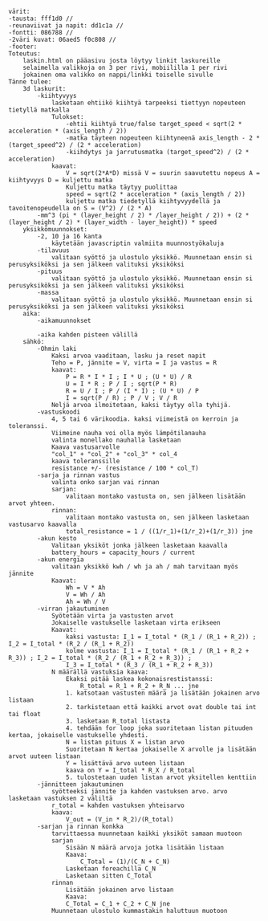     värit: 
    -tausta: fff1d0 // 
    -reunaviivat ja napit: dd1c1a //
    -fontti: 086788 //
    -2väri kuvat: 06aed5 f0c808 //
    -footer: 
    Toteutus:
        laskin.html on pääasivu josta löytyy linkit laskureille
        selaimella valikkoja on 3 per rivi, mobiililla 1 per rivi
        jokainen oma valikko on nappi/linkki toiselle sivulle 
    Tänne tulee:
        3d laskurit: 
            -kiihtyvyys 
                lasketaan ehtiikö kiihtyä tarpeeksi tiettyyn nopeuteen tietyllä matkalla
                Tulokset:
                    -ehtii kiihtyä true/false target_speed < sqrt(2 * acceleration * (axis_length / 2))
                    -matka täyteen nopeuteen kiihtyneenä axis_length - 2 * (target_speed^2) / (2 * acceleration)
                    -kiihdytys ja jarrutusmatka (target_speed^2) / (2 * acceleration)
                kaavat:
                    V = sqrt(2*A*D) missä V = suurin saavutettu nopeus A = kiihtyvyys D = kuljettu matka
                    Kuljettu matka täytyy puolittaa
                    speed = sqrt(2 * acceleration * (axis_length / 2))
                    kuljettu matka tiedetyllä kiihtyvyydellä ja tavoitenopeudella on S = (V^2) / (2 * A)
            -mm^3 (pi * (layer_height / 2) * /layer_height / 2)) + (2 * (layer_height / 2) * (layer_width - layer_height)) * speed
        yksikkömuunnokset:
            -2, 10 ja 16 kanta
                käytetään javascriptin valmiita muunnostyökaluja
            -tilavuus
                valitaan syöttö ja ulostulo yksikkö. Muunnetaan ensin si perusyksiköksi ja sen jälkeen valituksi yksiköksi
            -pituus
                valitaan syöttö ja ulostulo yksikkö. Muunnetaan ensin si perusyksiköksi ja sen jälkeen valituksi yksiköksi
            -massa
                valitaan syöttö ja ulostulo yksikkö. Muunnetaan ensin si perusyksiköksi ja sen jälkeen valituksi yksiköksi
        aika:
            -aikamuunnokset

            -aika kahden pisteen välillä
        sähkö:
            -Ohmin laki
                Kaksi arvoa vaaditaan, lasku ja reset napit
                Teho = P, jännite = V, virta = I ja vastus = R
                kaavat:
                    P = R * I * I ; I * U ; (U * U) / R
                    U = I * R ; P / I ; sqrt(P * R)
                    R = U / I ; P / (I * I) ; (U * U) / P
                    I = sqrt(P / R) ; P / V ; V / R
                Neljä arvoa ilmoitetaan, kaksi täytyy olla tyhijä. 
            -vastuskoodi
                4, 5 tai 6 värikoodia. kaksi viimeistä on kerroin ja toleranssi. 
                Viimeine nauha voi olla myös lämpötilanauha
                valinta monellako nauhalla lasketaan
                Kaava vastusarvolle
                "col_1" + "col_2" + "col_3" * col_4
                kaava toleranssille
                resistance +/- (resistance / 100 * col_T)
            -sarja ja rinnan vastus
                valinta onko sarjan vai rinnan
                sarjan:
                    valitaan montako vastusta on, sen jälkeen lisätään arvot yhteen.
                rinnan:
                    valitaan montako vastusta on, sen jälkeen lasketaan vastusarvo kaavalla
                    total_resistance = 1 / ((1/r_1)+(1/r_2)+(1/r_3)) jne
            -akun kesto
                Valitaan yksiköt jonka jälkeen lasketaan kaavalla
                battery_hours = capacity_hours / current
            -akun energia
                valitaan yksikkö kwh / wh ja ah / mah tarvitaan myös jännite
                Kaavat:
                    Wh = V * Ah
                    V = Wh / Ah
                    Ah = Wh / V
            -virran jakautuminen
                Syötetään virta ja vastusten arvot
                Jokaiselle vastukselle lasketaan virta erikseen
                Kaavat:
                    kaksi vastusta: I_1 = I_total * (R_1 / (R_1 + R_2)) ; I_2 = I_total * (R_2 / (R_1 + R_2))
                    kolme vastusta: I_1 = I_total * (R_1 / (R_1 + R_2 + R_3)) ; I_2 = I_total * (R_2 / (R_1 + R_2 + R_3)) ; 
                    I_3 = I_total * (R_3 / (R_1 + R_2 + R_3))
                N määrällä vastuksia kaava:
                    Ekaksi pitää laskea kokonaisrestistanssi:
                        R_total = R_1 + R_2 + R_N ... jne
                    1. katsotaan vastusten määrä ja lisätään jokainen arvo listaan
                    2. tarkistetaan että kaikki arvot ovat double tai int tai float
                    3. lasketaan R_total listasta
                    4. tehdään for loop joka suoritetaan listan pituuden kertaa, jokaiselle vastukselle yhdesti.
                    N = listan pituus X = listan arvo
                    Suoritetaan N kertaa jokaiselle X arvolle ja lisätään arvot uuteen listaan
                    Y = lisättävä arvo uuteen listaan
                    kaava on Y = I_total * R_X / R_total
                    5. tulostetaan uuden listan arvot yksitellen kenttiin
            -jännitteen jakautuminen
                syötteeksi jännite ja kahden vastuksen arvo. arvo lasketaan vastuksen 2 väliltä
                r_total = kahden vastuksen yhteisarvo
                kaava:
                    V_out = (V_in * R_2)/(R_total)
            -sarjan ja rinnan konkka
                tarvittaessa muunnetaan kaikki yksiköt samaan muotoon
                sarjan
                    Sisään N määrä arvoja jotka lisätään listaan
                    Kaava:
                        C_Total = (1)/(C_N + C_N)
                    Lasketaan foreachilla C_N 
                    Lasketaan sitten C_Total
                rinnan
                    Lisätään jokainen arvo listaan
                    Kaava:
                    C_Total = C_1 + C_2 + C_N jne
                Muunnetaan ulostulo kummastakin haluttuun muotoon